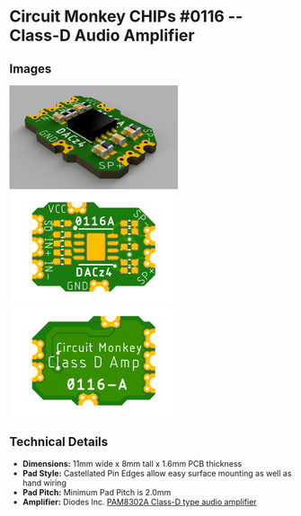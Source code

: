 # Circuit Monkey CHIPs &#35;0116 -- Class-D Audio Amplifier

## Images
 <img src="Documents/assets/0116A-class-d-amp-3D.png" alt="3D Rendering" width="300" /><img src="Documents/assets/0116A-preview-top.png" alt="Top View" width="300" /> <img src="Documents/assets/0116A-preview-bottom.png" alt="Bottom View" width="300" /> 

## Technical Details
* **Dimensions:** 11mm wide x 8mm tall  x 1.6mm PCB thickness
* **Pad Style:** Castellated Pin Edges allow easy surface mounting as well as hand wiring
* **Pad Pitch:** Minimum Pad Pitch is 2.0mm
* **Amplifier:** Diodes Inc. [PAM8302A Class-D type audio amplifier](Documents/3rd-party/Diodes_Inc-PAM8302A.pdf)
